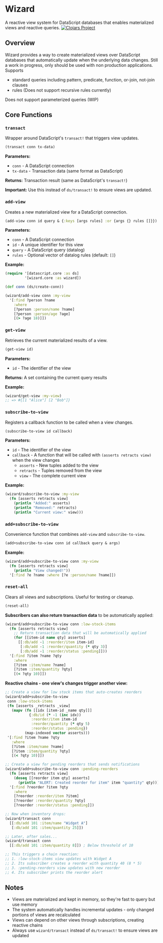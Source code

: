 # Wizard

A reactive view system for DataScript databases that enables materialized views and reactive queries.
[![Clojars Project](https://img.shields.io/clojars/v/net.clojars.jumraiya/wizard.svg)](https://clojars.org/net.clojars.jumraiya/wizard)

## Overview

Wizard provides a way to create materialized views over DataScript databases that automatically update when the underlying data changes. Still a work in progress, only should be used with non production applications.
Supports
- standard queries including pattern, predicate, function, or-join, not-join clauses
- rules (Does not support recursive rules currently)

Does not support parameterized queries (WIP)

## Core Functions


### `transact`

Wrapper around DataScript's `transact!` that triggers view updates.

```clojure
(transact conn tx-data)
```

**Parameters:**
- `conn` - A DataScript connection
- `tx-data` - Transaction data (same format as DataScript)

**Returns:** Transaction result (same as DataScript's `transact!`)

**Important:** Use this instead of `ds/transact!` to ensure views are updated.


### `add-view`

Creates a new materialized view for a DataScript connection.

```clojure
(add-view conn id query & {:keys [args rules] :or {args {} rules []}})
```

**Parameters:**
- `conn` - A DataScript connection
- `id` - A unique identifier for this view
- `query` - A DataScript query (datalog)
- `rules` - Optional vector of datalog rules (default: `[]`)

**Example:**
```clojure
(require '[datascript.core :as ds]
         '[wizard.core :as wizard])

(def conn (ds/create-conn))

(wizard/add-view conn :my-view 
  '[:find ?person ?name 
    :where 
    [?person :person/name ?name]
    [?person :person/age ?age]
    [(> ?age 18)]])
```

### `get-view`

Retrieves the current materialized results of a view.

```clojure
(get-view id)
```

**Parameters:**
- `id` - The identifier of the view

**Returns:** A set containing the current query results

**Example:**
```clojure
(wizard/get-view :my-view)
;; => #{[1 "Alice"] [2 "Bob"]}
```

### `subscribe-to-view`

Registers a callback function to be called when a view changes.

```clojure
(subscribe-to-view id callback)
```

**Parameters:**
- `id` - The identifier of the view
- `callback` - A function that will be called with `(asserts retracts view)` when the view changes
  - `asserts` - New tuples added to the view
  - `retracts` - Tuples removed from the view  
  - `view` - The complete current view

**Example:**
```clojure
(wizard/subscribe-to-view :my-view
  (fn [asserts retracts view]
    (println "Added:" asserts)
    (println "Removed:" retracts)
    (println "Current view:" view)))
```
### `add+subscribe-to-view`

Convenience function that combines `add-view` and `subscribe-to-view`.

```clojure
(add+subscribe-to-view conn id callback query & args)
```

**Example:**
```clojure
(wizard/add+subscribe-to-view conn :my-view
  (fn [asserts retracts view]
    (println "View changed!"))
  '[:find ?e ?name :where [?e :person/name ?name]])
```


### `reset-all`

Clears all views and subscriptions. Useful for testing or cleanup.

```clojure
(reset-all)
```

**Subscribers can also return transaction data** to be automatically applied:
```clojure
(wizard/add+subscribe-to-view conn :low-stock-items
  (fn [asserts retracts view]
    ;; Return transaction data that will be automatically applied
    (for [[item-id name qty] asserts]
      [[:db/add -1 :reorder/item item-id]
       [:db/add -1 :reorder/quantity (* qty 3)]
       [:db/add -1 :reorder/status :pending]]))
  '[:find ?item ?name ?qty
    :where 
    [?item :item/name ?name]
    [?item :item/quantity ?qty]
    [(< ?qty 10)]])
```

**Reactive chains - one view's changes trigger another view:**
```clojure
;; Create a view for low stock items that auto-creates reorders
(wizard/add+subscribe-to-view
 conn :low-stock-items
 (fn [asserts _retracts _view]
   (mapv (fn [[idx [item-id _name qty]]]
           {:db/id (* -1 (inc idx))
            :reorder/item item-id
            :reorder/quantity (* qty 5)
            :reorder/status :pending})
         (map-indexed vector asserts)))
 '[:find ?item ?name ?qty
   :where
   [?item :item/name ?name]
   [?item :item/quantity ?qty]
   [(< ?qty 10)]])

;; Create a view for pending reorders that sends notifications
(wizard/add+subscribe-to-view conn :pending-reorders
  (fn [asserts retracts view]
    (doseq [[reorder item qty] asserts]
      (println "ALERT: Created reorder for item" item "quantity" qty)))
  '[:find ?reorder ?item ?qty
    :where
    [?reorder :reorder/item ?item]
    [?reorder :reorder/quantity ?qty]
    [?reorder :reorder/status :pending]])

;; Now when inventory drops:
(wizard/transact conn
  [[:db/add 101 :item/name "Widget A"]
   [:db/add 101 :item/quantity 25]])

;; Later, after sales...
(wizard/transact conn
  [[:db/add 101 :item/quantity 8]]) ; Below threshold of 10

;; This triggers a chain reaction:
;; 1. :low-stock-items view updates with Widget A
;; 2. Its subscriber creates a reorder with quantity 40 (8 * 5)
;; 3. :pending-reorders view updates with new reorder
;; 4. Its subscriber prints the reorder alert
```


## Notes

- Views are materialized and kept in memory, so they're fast to query but use memory
- The system automatically handles incremental updates - only changed portions of views are recalculated
- Views can depend on other views through subscriptions, creating reactive chains
- Always use `wizard/transact` instead of `ds/transact!` to ensure views are updated
